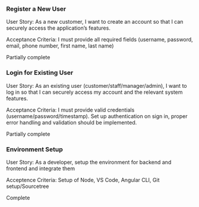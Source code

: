 ### Register a New User 

User Story: 
As a new customer, I want to create an account so that I can securely access the application’s features. 

Acceptance Criteria: 
I must provide all required fields (username, password, email, phone number, first name, last name)

Partially complete

### Login for Existing User 

User Story: 
As an existing user (customer/staff/manager/admin), I want to log in so that I can securely access my account and the relevant system features. 

Acceptance Criteria: 
I must provide valid credentials (username/password/timestamp). Set up authentication on sign in, proper error handling and validation should be implemented.

Partially complete

### Environment Setup 

User Story:
As a developer, setup the environment for backend and frontend and integrate them
 
Acceptence Criteria: 
Setup of Node, VS Code, Angular CLI, Git setup/Sourcetree

Complete
